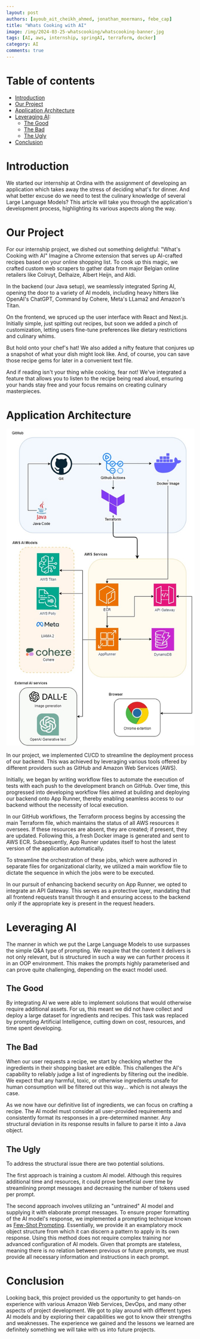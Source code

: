 ```yaml
---
layout: post
authors: [ayoub_ait_cheikh_ahmed, jonathan_moermans, febe_cap]
title: "Whats Cooking with AI"
image: /img/2024-03-25-whatscooking/whatscooking-banner.jpg
tags: [AI, aws, internship, springAI, terraform, docker]
category: AI
comments: true
---
```


# Table of contents

- [Introduction](#introduction)
- [Our Project](#our-project)
- [Application Architecture](#application-architecture)
- [Leveraging AI](#leveraging-ai):
	- [The Good](#the-good)
	- [The Bad](#the-bad)
	- [The Ugly](#the-ugly)
- [Conclusion](#conclusion)

# Introduction

We started our internship at Ordina with the assignment of developing an application which takes away the stress of deciding what's for dinner.
And what better excuse do we need to test the culinary knowledge of several Large Language Models?
This article will take you through the application's development process, highlighting its various aspects along the way.

# Our Project

For our internship project, we dished out something delightful: "What's Cooking with AI"
Imagine a Chrome extension that serves up AI-crafted recipes based on your online shopping list.
To cook up this magic, we crafted custom web scrapers to gather data from major Belgian online retailers like Colruyt, Delhaize, Albert Heijn, and Aldi.

In the backend (our Java setup), we seamlessly integrated Spring AI, opening the door to a variety of AI models, including heavy hitters like OpenAI's ChatGPT, Command by Cohere, Meta's LLama2 and Amazon's Titan.

On the frontend, we spruced up the user interface with React and Next.js.
Initially simple, just spitting out recipes, but soon we added a pinch of customization, letting users fine-tune preferences like dietary restrictions and culinary whims.

But hold onto your chef's hat!
We also added a nifty feature that conjures up a snapshot of what your dish might look like.
And, of course, you can save those recipe gems for later in a convenient text file.

And if reading isn't your thing while cooking, fear not!
We've integrated a feature that allows you to listen to the recipe being read aloud, ensuring your hands stay free and your focus remains on creating culinary masterpieces.

# Application Architecture

<img alt="Application Architecture Diagram" src="/img/2024-03-25-whatscooking/ArchitectureDiagramBlog.jpg" class="image fit">

In our project, we implemented CI/CD to streamline the deployment process of our backend.
This was achieved by leveraging various tools offered by different providers such as GitHub and Amazon Web Services (AWS).

Initially, we began by writing workflow files to automate the execution of tests with each push to the development branch on GitHub.
Over time, this progressed into developing workflow files aimed at building and deploying our backend onto App Runner, thereby enabling seamless access to our backend without the necessity of local execution.

In our GitHub workflows, the Terraform process begins by accessing the main Terraform file, which maintains the status of all AWS resources it oversees.
If these resources are absent, they are created; if present, they are updated.
Following this, a fresh Docker image is generated and sent to AWS ECR.
Subsequently, App Runner updates itself to host the latest version of the application automatically.

To streamline the orchestration of these jobs, which were authored in separate files for organizational clarity, we utilized a main workflow file to dictate the sequence in which the jobs were to be executed.

In our pursuit of enhancing backend security on App Runner, we opted to integrate an API Gateway.
This serves as a protective layer, mandating that all frontend requests transit through it and ensuring access to the backend only if the appropriate key is present in the request headers.

# Leveraging AI

The manner in which we put the Large Language Models to use surpasses the simple Q&A type of prompting.
We require that the content it delivers is not only relevant, but is structured in such a way we can further process it in an OOP environment.
This makes the prompts highly parameterised and can prove quite challenging, depending on the exact model used.

## The Good

By integrating AI we were able to implement solutions that would otherwise require additional assets.
For us, this meant we did not have collect and deploy a large dataset for ingredients and recipes.
This task was replaced by prompting Artificial Intelligence, cutting down on cost, resources, and time spent developing. 

## The Bad

When our user requests a recipe, we start by checking whether the ingredients in their shopping basket are edible.
This challenges the AI's capability to reliably judge a list of ingredients by filtering out the inedible.
We expect that any harmful, toxic, or otherwise ingredients unsafe for human consumption will be filtered out this way... which is not always the case.

As we now have our definitive list of ingredients, we can focus on crafting a recipe.
The AI model must consider all user-provided requirements and consistently format its responses in a pre-determined manner.
Any structural deviation in its response results in failure to parse it into a Java object.

## The Ugly

To address the structural issue there are two potential solutions.

The first approach is training a custom AI model.
Although this requires additional time and resources, it could prove beneficial over time by streamlining prompt messages and decreasing the number of tokens used per prompt.

The second approach involves utilizing an "untrained" AI model and supplying it with elaborate prompt messages.
To ensure proper formatting of the AI model's response, we implemented a prompting technique known as <a href="https://www.promptingguide.ai/techniques/fewshot" target="_blank">Few-Shot Prompting</a>.
Essentially, we provide it an examplatory mock object structure from which it can discern a pattern to apply in its own response.
Using this method does not require complex training nor advanced configuration of AI models.
Given that prompts are stateless, meaning there is no relation between previous or future prompts, we must provide all necessary information and instructions in each prompt.

# Conclusion

Looking back, this project provided us the opportunity to get hands-on experience with various Amazon Web Services, DevOps, and many other aspects of project development.
We got to play around with different types AI models and by exploring their capabilities we got to know their strengths and weaknesses.
The experience we gained and the lessons we learned are definitely something we will take with us into future projects.
